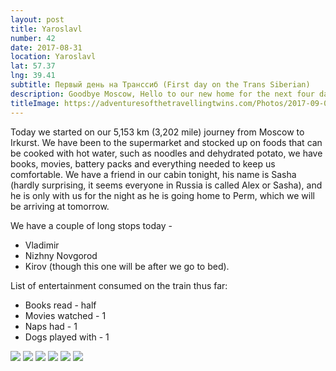 ```yaml
---
layout: post
title: Yaroslavl
number: 42
date: 2017-08-31
location: Yaroslavl
lat: 57.37
lng: 39.41
subtitle: Первый день на Транссиб (First day on the Trans Siberian)
description: Goodbye Moscow, Hello to our new home for the next four days!
titleImage: https://adventuresofthetravellingtwins.com/Photos/2017-09-02-Yaroslavl/cover-min.jpg
---
```


Today we started on our 5,153 km (3,202 mile) journey from Moscow to Irkurst. We have been to the supermarket and stocked up on foods that can be cooked with hot water, such as noodles and dehydrated potato, we have books, movies, battery packs and everything needed to keep us comfortable. 
We have a friend in our cabin tonight, his name is Sasha (hardly surprising, it seems everyone in Russia is called Alex or Sasha), and he is only with us for the night as he is going home to Perm, which we will be arriving at tomorrow. 

We have a couple of long stops today - 
* Vladimir
* Nizhny Novgorod
* Kirov (though this one will be after we go to bed).

List of entertainment consumed on the train thus far:
* Books read - half
* Movies watched - 1
* Naps had - 1
* Dogs played with - 1

<img src="https://adventuresofthetravellingtwins.com/Photos/2017-09-02-Yaroslavl/day11-min.jpg" class="image1">
<img src="https://adventuresofthetravellingtwins.com/Photos/2017-09-02-Yaroslavl/day12-min.jpg" class="image1">
<img src="https://adventuresofthetravellingtwins.com/Photos/2017-09-02-Yaroslavl/day13-min.jpg" class="image1">
<img src="https://adventuresofthetravellingtwins.com/Photos/2017-09-02-Yaroslavl/day14-min.jpg" class="image1">
<img src="https://adventuresofthetravellingtwins.com/Photos/2017-09-02-Yaroslavl/day15-min.jpg" class="image1">
<img src="https://adventuresofthetravellingtwins.com/Photos/2017-09-02-Yaroslavl/day16-min.jpg" class="image1">
